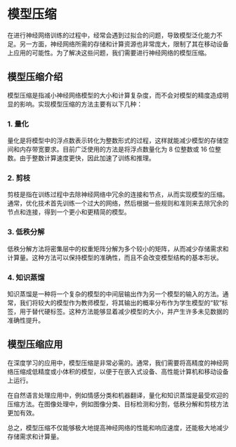 # 模型压缩
在进行神经网络训练的过程中，经常会遇到过拟合的问题，导致模型泛化能力不足。另一方面，神经网络所需的存储和计算资源也非常庞大，限制了其在移动设备上应用的可能性。为了解决这些问题，我们需要进行神经网络的模型压缩。

## 模型压缩介绍
模型压缩是指减小神经网络模型的大小和计算复杂度，而不会对模型的精度造成明显的影响。实现模型压缩的方法主要有以下几种：

### 1. 量化
量化是将模型中的浮点数表示转化为整数形式的过程，这样就能减少模型的存储空间和内存带宽要求。目前广泛使用的方法是将浮点数量化为 8 位整数或 16 位整数。由于整数计算速度更快，因此加速了训练和推理。

### 2. 剪枝
剪枝是指在训练过程中去除神经网络中冗余的连接和节点，从而实现模型的压缩。通常，优化技术首先训练一个过大的网络，然后根据一些规则和准则来去除冗余的节点和连接，得到一个更小和更精简的模型。

### 3. 低秩分解
低秩分解方法将密集层中的权重矩阵分解为多个较小的矩阵，从而减少存储需求和计算量。这种方法可以保持模型的准确性，而且不会改变模型结构的基本形状。

### 4. 知识蒸馏
知识蒸馏是一种将一个复杂的模型的中间层输出作为另一个模型的输入的方法。通常，我们将较大的模型作为教师模型，将其输出的概率分布作为学生模型的“软”标签，用于替代硬标签。这种方法能够显着减少模型的大小，并产生许多未见数据的准确性提升。

## 模型压缩应用
在深度学习的应用中，模型压缩是非常必需的。通常，我们需要将高精度的神经网络压缩成低精度或小体积的模型，以便于在嵌入式设备、高性能计算机和移动设备上运行。

在自然语言处理应用中，例如情感分类和机器翻译，量化和知识蒸馏是最受欢迎的压缩方法。在图像处理中，例如图像分类、目标检测和分割，低秩分解和剪枝方法更加有效。

总之，模型压缩不仅能够极大地提高神经网络的性能和响应速度，还能极大地减少存储需求和计算量。